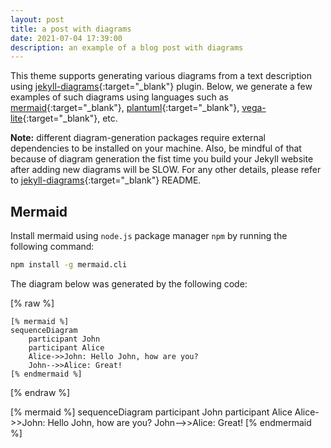 ```yaml
---
layout: post
title: a post with diagrams
date: 2021-07-04 17:39:00
description: an example of a blog post with diagrams
---
```


This theme supports generating various diagrams from a text description using [jekyll-diagrams](https://github.com/zhustec/jekyll-diagrams){:target="\_blank"} plugin.
Below, we generate a few examples of such diagrams using languages such as [mermaid](https://mermaid-js.github.io/mermaid/){:target="\_blank"}, [plantuml](https://plantuml.com/){:target="\_blank"}, [vega-lite](https://vega.github.io/vega-lite/){:target="\_blank"}, etc.

**Note:** different diagram-generation packages require external dependencies to be installed on your machine.
Also, be mindful of that because of diagram generation the fist time you build your Jekyll website after adding new diagrams will be SLOW.
For any other details, please refer to [jekyll-diagrams](https://github.com/zhustec/jekyll-diagrams){:target="\_blank"} README.


## Mermaid

Install mermaid using `node.js` package manager `npm` by running the following command:
```bash
npm install -g mermaid.cli
```

The diagram below was generated by the following code:

[% raw %]
```
[% mermaid %]
sequenceDiagram
    participant John
    participant Alice
    Alice->>John: Hello John, how are you?
    John-->>Alice: Great!
[% endmermaid %]
```
[% endraw %]

[% mermaid %]
sequenceDiagram
    participant John
    participant Alice
    Alice->>John: Hello John, how are you?
    John-->>Alice: Great!
[% endmermaid %]
